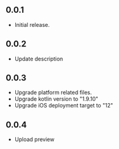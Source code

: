 ## 0.0.1

- Initial release.

## 0.0.2

- Update description

## 0.0.3

- Upgrade platform related files.
- Upgrade kotlin version to "1.9.10"
- Upgrade iOS deployment target to "12"

## 0.0.4

- Upload preview